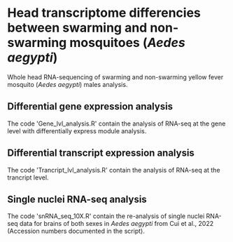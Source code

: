 # Head transcriptome differencies between swarming and non-swarming mosquitoes (<i>Aedes aegypti</i>)
Whole head RNA-sequencing of swarming and non-swarming yellow fever mosquito (<i>Aedes aegypti</i>) males analysis.  


## Differential gene expression analysis

The code 'Gene_lvl_analysis.R' contain the analysis of RNA-seq at the gene level with differentially express module analysis. 

## Differential transcript expression analysis

The code 'Trancript_lvl_analysis.R' contain the analysis of RNA-seq at the trancript level. 

## Single nuclei RNA-seq analysis

The code 'snRNA_seq_10X.R' contain the re-analysis of single nuclei RNA-seq data for brains of both sexes in <i>Aedes aegypti</i> from Cui et al., 2022 (Accession numbers documented in the script). 




